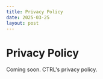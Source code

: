 ```yaml
---
title: Privacy Policy
date: 2025-03-25
layout: post
---
```


# Privacy Policy

Coming soon. CTRL's privacy policy. 